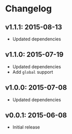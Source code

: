 # Changelog

## v1.1.1: 2015-08-13

- Updated dependencies

## v1.1.0: 2015-07-19

- Updated dependencies
- Add `global` support

## v1.0.0: 2015-07-08

- Updated dependencies

## v0.0.1: 2015-06-08

- Initial release
